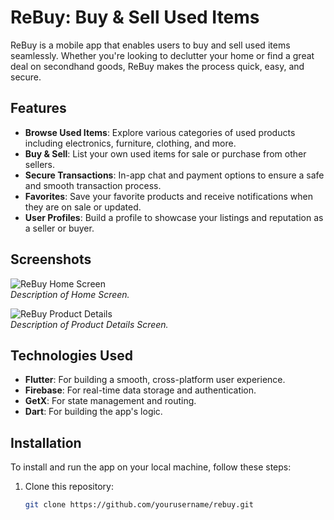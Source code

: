 # **ReBuy: Buy & Sell Used Items**

ReBuy is a mobile app that enables users to buy and sell used items seamlessly. Whether you're looking to declutter your home or find a great deal on secondhand goods, ReBuy makes the process quick, easy, and secure.

## Features

- **Browse Used Items**: Explore various categories of used products including electronics, furniture, clothing, and more.
- **Buy & Sell**: List your own used items for sale or purchase from other sellers.
- **Secure Transactions**: In-app chat and payment options to ensure a safe and smooth transaction process.
- **Favorites**: Save your favorite products and receive notifications when they are on sale or updated.
- **User Profiles**: Build a profile to showcase your listings and reputation as a seller or buyer.

## Screenshots

![ReBuy Home Screen](path_to_screenshot_1.png)  
_Description of Home Screen._

![ReBuy Product Details](path_to_screenshot_2.png)  
_Description of Product Details Screen._

## Technologies Used

- **Flutter**: For building a smooth, cross-platform user experience.
- **Firebase**: For real-time data storage and authentication.
- **GetX**: For state management and routing.
- **Dart**: For building the app's logic.

## Installation

To install and run the app on your local machine, follow these steps:

1. Clone this repository:
   ```bash
   git clone https://github.com/yourusername/rebuy.git
